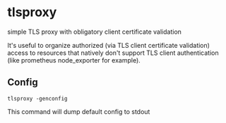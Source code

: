 # tlsproxy
simple TLS proxy with obligatory client certificate validation

It's useful to organize authorized (via TLS client certificate validation)
access to resources that natively don't support TLS client authentication (like
prometheus node_exporter for example).

## Config

```shell
tlsproxy -genconfig
```

This command will dump default config to stdout
